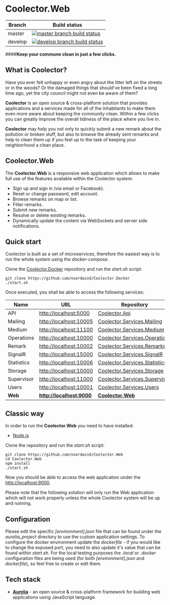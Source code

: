 # Coolector.Web

|Branch             |Build status                                                  
|-------------------|-----------------------------------------------------
|master             |[![master branch build status](https://api.travis-ci.org/noordwind/Coolector.Web.svg?branch=master)](https://travis-ci.org/noordwind/Coolector.Web)
|develop            |[![develop branch build status](https://api.travis-ci.org/noordwind/Coolector.Web.svg?branch=develop)](https://travis-ci.org/noordwind/Coolector.Web/branches)

####**Keep your commune clean in just a few clicks.**

**What is Coolector?**
----------------

Have you ever felt unhappy or even angry about the litter left on the streets or in the woods? Or the damaged things that should've been fixed a long time ago, yet the city council might not even be aware of them?

**Coolector** is an open source & cross-platform solution that provides applications and a services made for all of the inhabitants to make them even more aware about keeping the community clean. 
Within a few clicks you can greatly improve the overall tidiness of the place where you live in. 

**Coolector** may help you not only to quickly submit a new remark about the pollution or broken stuff, but also to browse the already sent remarks and help to clean them up if you feel up to the task of keeping your neighborhood a clean place.

**Coolector.Web**
----------------

The **Coolector.Web** is a responsive web application which allows to make full use of the features available within the Coolector system:
- Sign up and sign in (via email or Facebook).
- Reset or change password, edit account.
- Browse remarks on map or list.
- Filter remarks.
- Submit new remarks.
- Resolve or delete existing remarks.
- Dynamically update the content via WebSockets and server side notifications.

**Quick start**
----------------

Coolector is built as a set of microservices, therefore the easiest way is to run the whole system using the *docker-compose*.

Clone the [Coolector.Docker](https://github.com/noordwind/Coolector.Docker) repository and run the *start.sh* script:

```
git clone https://github.com/noordwind/Coolector.Docker
./start.sh
```

Once executed, you shall be able to access the following services:

|Name               |URL                                                  |Repository 
|-------------------|-----------------------------------------------------|-----------------------------------------------------------------------------------------------
|API                |[http://localhost:5000](http://localhost:5000)       |[Coolector.Api](https://github.com/noordwind/Coolector.Api) 
|Mailing            |[http://localhost:10005](http://localhost:10005)     |[Coolector.Services.Mailing](https://github.com/noordwind/Coolector.Services.Mailing)
|Medium             |[http://localhost:11100](http://localhost:11100)     |[Coolector.Services.Medium](https://github.com/noordwind/Coolector.Services.Medium) 
|Operations         |[http://localhost:10000](http://localhost:10000)     |[Coolector.Services.Operations](https://github.com/noordwind/Coolector.Services.Operations)
|Remark             |[http://localhost:10002](http://localhost:10002)     |[Coolector.Services.Remarks](https://github.com/noordwind/Coolector.Services.Remarks)
|SignalR            |[http://localhost:15000](http://localhost:15000)     |[Coolector.Services.SignalR](https://github.com/noordwind/Coolector.Services.SignalR) 
|Statistics         |[http://localhost:10006](http://localhost:10006)     |[Coolector.Services.Statistics](https://github.com/noordwind/Coolector.Services.Statistics)
|Storage            |[http://localhost:10000](http://localhost:10000)     |[Coolector.Services.Storage](https://github.com/noordwind/Coolector.Services.Storage)
|Supervisor         |[http://localhost:11000](http://localhost:11000)     |[Coolector.Services.Supervisor](https://github.com/noordwind/Coolector.Services.Supervisor)
|Users              |[http://localhost:10001](http://localhost:10001)     |[Coolector.Services.Users](https://github.com/noordwind/Coolector.Services.Users)
|**Web**            |**[http://localhost:9000](http://localhost:9000)**   |**[Coolector.Web](https://github.com/noordwind/Coolector.Web)** 

## Classic way

In order to run the **Coolector.Web** you need to have installed:
- [Node.js](https://nodejs.org)

Clone the repository and run the *start.sh* script:

```
git clone https://github.com/noordwind/Coolector.Web
cd Coolector.Web
npm install
./start.sh
```

Now you should be able to access the web application under the [http://localhost:9000](http://localhost:9000). 

Please note that the following solution will only run the Web application which will not work properly unless the whole Coolector system will be up and running.

**Configuration**
----------------

Please edit the specific *[environment].json* file that can be found under the *aurelia_project* directory to use the custom application settings. To configure the docker environment update the *dockerfile* - if you would like to change the exposed port, you need to also update it's value that can be found within *start.sh*.
For the local testing purposes the *.local* or *.docker* configuration files are being used (for both *[environment].json* and *dockerfile*), so feel free to create or edit them.

**Tech stack**
----------------
- **[Aurelia](http://aurelia.io)** - an open source & cross-platform framework for building web applications using JavaScript language.